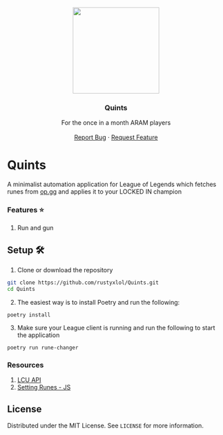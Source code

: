 <!-- PROJECT LOGO -->
<br />
<p align="center">
  <span style="font-family:Papyrus; font-size:50px;"><img src="https://static.wikia.nocookie.net/leagueoflegends/images/6/65/GreaterQuintessenceofthePiercingPresent.png" width="200" height="200"></span>
  <h3 align="center">Quints</h3>

  <p align="center">
    For the once in a month ARAM players
    <br />
    <br />
    <a href="https://github.com/rustyxlol/Quints/issues">Report Bug</a>
    ·
    <a href="https://github.com/rustyxlol/Quints/issues">Request Feature</a>
  </p>
</p>

# Quints

A minimalist automation application for League of Legends which fetches runes from [op.gg](https://op.gg) and applies it to your LOCKED IN champion

### Features ⭐

1. Run and gun

## Setup 🛠

1. Clone or download the repository  

```bash
git clone https://github.com/rustyxlol/Quints.git
cd Quints
```

2. The easiest way is to install Poetry and run the following:

```
poetry install
```

3. Make sure your League client is running and run the following to start the application

```
poetry run rune-changer
```

### Resources

1. [LCU API](https://riot-api-libraries.readthedocs.io/en/latest/lcu.html)
2. [Setting Runes - JS](https://hextechdocs.dev/how-to-set-runes-using-lcu/)

## License

Distributed under the MIT License. See `LICENSE` for more information.
